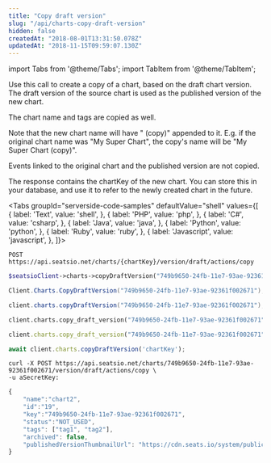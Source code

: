 ```yaml
---
title: "Copy draft version"
slug: "/api/charts-copy-draft-version"
hidden: false
createdAt: "2018-08-01T13:31:50.078Z"
updatedAt: "2018-11-15T09:59:07.130Z"
---
```


import Tabs from '@theme/Tabs';
import TabItem from '@theme/TabItem';

Use this call to create a copy of a chart, based on the draft chart version. The draft version of the source chart is used as the published version of the new chart.
 
The chart name and tags are copied as well. 

Note that the new chart name will have " (copy)" appended to it. E.g. if the original chart name was "My Super Chart", the copy's name will be "My Super Chart (copy)".

Events linked to the original chart and the published version are not copied.

The response contains the chartKey of the new chart. You can store this in your database, and use it to refer to the newly created chart in the future.



<Tabs 
  groupId="serverside-code-samples"
  defaultValue="shell"
  values={[
{ label: 'Text', value: 'shell', },
{ label: 'PHP', value: 'php', },
{ label: 'C#', value: 'csharp', },
{ label: 'Java', value: 'java', },
{ label: 'Python', value: 'python', },
{ label: 'Ruby', value: 'ruby', },
{ label: 'Javascript', value: 'javascript', },
]}>
<TabItem value='shell'>

```shell
POST https://api.seatsio.net/charts/{chartKey}/version/draft/actions/copy
```

</TabItem>
<TabItem value='php'>

```php
$seatsioClient->charts->copyDraftVersion("749b9650-24fb-11e7-93ae-92361f002671");
```

</TabItem>
<TabItem value='csharp'>

```csharp
Client.Charts.CopyDraftVersion("749b9650-24fb-11e7-93ae-92361f002671");
```

</TabItem>
<TabItem value='java'>

```java
client.charts.copyDraftVersion("749b9650-24fb-11e7-93ae-92361f002671");
```

</TabItem>
<TabItem value='python'>

```python
client.charts.copy_draft_version("749b9650-24fb-11e7-93ae-92361f002671")
```

</TabItem>
<TabItem value='ruby'>

```ruby
client.charts.copy_draft_version("749b9650-24fb-11e7-93ae-92361f002671")
```

</TabItem>
<TabItem value='javascript'>

```javascript
await client.charts.copyDraftVersion('chartKey');
```

</TabItem>
</Tabs>





```shell
curl -X POST https://api.seatsio.net/charts/749b9650-24fb-11e7-93ae-92361f002671/version/draft/actions/copy \
-u aSecretKey:
```



```javascript
{
    "name":"chart2",
    "id":"19",
    "key":"749b9650-24fb-11e7-93ae-92361f002671",
    "status":"NOT_USED",
    "tags": ["tag1", "tag2"],
    "archived": false,    
    "publishedVersionThumbnailUrl": "https://cdn.seats.io/system/public/.../published/.../thumbnail"
}
```

